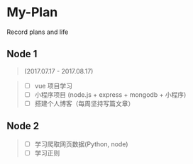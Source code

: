 # My-Plan
Record plans and life

## Node 1      
> (2017.07.17 - 2017.08.17)

> - [ ] vue 项目学习
> - [ ] 小程序项目 (node.js + express + mongodb + 小程序)
> - [ ] 搭建个人博客（每周坚持写篇文章）

## Node 2

> - [ ] 学习爬取网页数据(Python, node)
> - [ ] 学习正则
